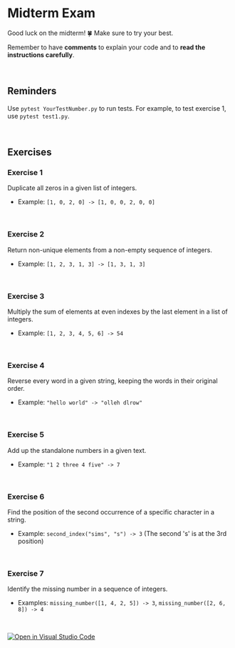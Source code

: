 # Midterm Exam

Good luck on the midterm! 🍀 Make sure to try your best. 

Remember to have **comments** to explain your code and to **read the instructions carefully**.

<br>

## Reminders
Use `pytest YourTestNumber.py` to run tests. For example, to test exercise 1, use `pytest test1.py`.

<br>

## Exercises

### Exercise 1
Duplicate all zeros in a given list of integers.
- Example: `[1, 0, 2, 0] -> [1, 0, 0, 2, 0, 0]`

<br>

### Exercise 2
Return non-unique elements from a non-empty sequence of integers.
- Example: `[1, 2, 3, 1, 3] -> [1, 3, 1, 3]`

<br>

### Exercise 3
Multiply the sum of elements at even indexes by the last element in a list of integers.
- Example: `[1, 2, 3, 4, 5, 6] -> 54`

<br>

### Exercise 4
Reverse every word in a given string, keeping the words in their original order.
- Example: `"hello world" -> "olleh dlrow"`

<br>

### Exercise 5
Add up the standalone numbers in a given text.
- Example: `"1 2 three 4 five" -> 7`

<br>

### Exercise 6
Find the position of the second occurrence of a specific character in a string.
- Example: `second_index("sims", "s") -> 3` (The second 's' is at the 3rd position)

<br>

### Exercise 7
Identify the missing number in a sequence of integers.
- Examples: `missing_number([1, 4, 2, 5]) -> 3`, `missing_number([2, 6, 8]) -> 4`

<br>

[![Open in Visual Studio Code](https://classroom.github.com/assets/open-in-vscode-718a45dd9cf7e7f842a935f5ebbe5719a5e09af4491e668f4dbf3b35d5cca122.svg)](https://classroom.github.com/online_ide?assignment_repo_id=14072838&assignment_repo_type=AssignmentRepo)
